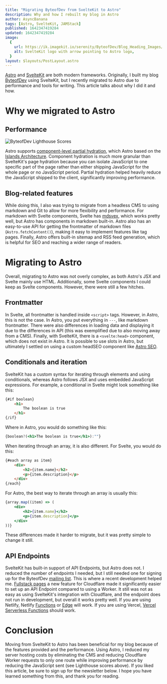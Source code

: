```yaml
---
title: "Migrating ByteofDev from SvelteKit to Astro"
description: Why and how I rebuilt my blog in Astro
author: AsyncBanana
tags: [Astro, SvelteKit, JAMStack]
published: 1642347419284
updated: 1642347419284
image:
  {
    url: https://ik.imagekit.io/serenity/ByteofDev/Blog_Heading_Images/SvelteKit_to_Astro,
    alt: SvelteKit logo with arrow pointing to Astro logo,
  }
layout: $layouts/PostLayout.astro
---
```


[Astro](https://astro.build/) and [SvelteKit](https://kit.svelte.dev/) are both modern frameworks. Originally, I built my blog [ByteofDev](https://byteofdev.com/) using SvelteKit, but I recently migrated to Astro due to performance and tools for writing. This article talks about why I did it and how.

# Why we migrated to Astro

## Performance

![ByteofDev Lighthouse Scores](https://ik.imagekit.io/serenity/ByteofDev/Blog_Content_Images/byteofdev_performance)

Astro supports [component-level partial hydration](https://docs.astro.build/en/core-concepts/component-hydration/), which Astro based on the [Islands Architecture](https://jasonformat.com/islands-architecture/). Component hydration is much more granular than SvelteKit's page hydration because you can isolate JavaScript to one specific part of the page rather than either shipping JavaScript for the whole page or no JavaScript period. Partial hydration helped heavily reduce the JavaScript shipped to the client, significantly improving performance.

## Blog-related features

While doing this, I also was trying to migrate from a headless CMS to using markdown and Git to allow for more flexibility and performance. For markdown with Svelte components, Svelte has [mdsvex](https://mdsvex.com/), which works pretty well, but Astro has components in markdown built-in. Astro also has an easy-to-use API for getting the frontmatter of markdown files (`Astro.fetchContent()`), making it easy to implement features like tag pages. Finally, Astro offers built-in sitemap and RSS feed generation, which is helpful for SEO and reaching a wider range of readers.

# Migrating to Astro

Overall, migrating to Astro was not overly complex, as both Astro's JSX and Svelte mainly use HTML. Additionally, some Svelte components I could keep as Svelte components. However, there were still a few hitches.

## Frontmatter

In Svelte, all frontmatter is handled inside `<script>` tags. However, in Astro, this is not the case. In Astro, you put everything in `---`, like markdown frontmatter. There were also differences in loading data and displaying it due to the differences in API (this was exemplified due to also moving away from a CMS). Finally, with SvelteKit, there is a `<svelte:head>` component, which does not exist in Astro. It is possible to use slots in Astro, but ultimately I settled on using a custom headSEO component like [Astro SEO](https://github.com/jonasmerlin/astro-seo).

## Conditionals and iteration

SvelteKit has a custom syntax for iterating through elements and using conditionals, whereas Astro follows JSX and uses embedded JavaScript expressions. For example, a conditional in Svelte might look something like this:

```html
{#if boolean}
    <h1>
        The boolean is true
    </h1>
{/if}
```

Where in Astro, you would do something like this:

```jsx
{boolean?(<h1>The boolean is true</h1>):""}
```

When iterating through an array, it is also different. For Svelte, you would do this:

```html
{#each array as item}
    <div>
        <h2>{item.name}</h2>
        <p>{item.description}</p>
    </div>
{/each}
```

For Astro, the best way to iterate through an array is usually this:

```jsx
{array.map((item) => (
    <div>
        <h2>{item.name}</h2>
        <p>{item.description}</p>
    </div>
))}
```
These differences made it harder to migrate, but it was pretty simple to change it still.

## API Endpoints

SvelteKit has built-in support of API Endpoints, but Astro does not. I reduced the number of endpoints I needed, but I still needed one for signing up for the ByteofDev [mailing list](/signup/). This is where a recent development helped me. [Fullstack pages](https://blog.cloudflare.com/cloudflare-pages-goes-full-stack/) a new feature for Cloudflare made it significantly easier to set up an API Endpoint compared to using a Worker. It still was not as easy as using SvelteKit's integration with Cloudflare, and the endpoint does not run in development, but overall it works pretty well. If you are using Netlify, Netlify [Functions](https://www.netlify.com/products/functions/) or [Edge](https://www.netlify.com/products/edge/) will work. If you are using Vercel, [Vercel Serverless Functions](https://vercel.com/docs/concepts/functions/serverless-functions) should work.

# Conclusion

Moving from SvelteKit to Astro has been beneficial for my blog because of the features provided and the performance. Using Astro, I reduced my server hosting costs by eliminating the CMS and reducing Cloudflare Worker requests to only one route while improving performance by reducing the JavaScript sent (see Lighthouse scores above). If you liked this article, be sure to sign up for the newsletter below. I hope you have learned something from this, and thank you for reading.
